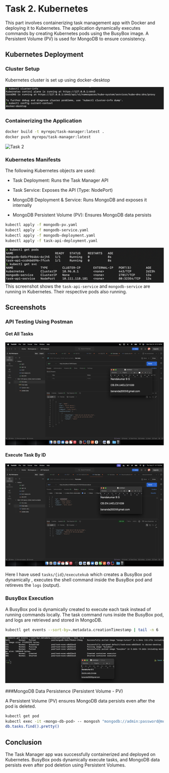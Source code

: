 
# Task 2. Kubernetes

This part involves containerizing task management app with Docker and deploying it to Kubernetes. The application dynamically executes commands by creating Kubernetes pods using the BusyBox image. A Persistent Volume (PV) is used for MongoDB to ensure consistency.




## Kubernetes Deployment

### Cluster Setup

Kubernetes cluster is set up using docker-desktop

![Task 2](SCREENSHOTS/Task2-ClusterSetup.png)

### Containerizing the Application
```bash
docker build -t myrepo/task-manager:latest .
docker push myrepo/task-manager:latest
```
![Task 2]((SCREENSHOTS/Task2-Docker.png))

### Kubernetes Manifests

The following Kubernetes objects are used:

- Task Deployment: Runs the Task Manager API

- Task Service: Exposes the API (Type: NodePort)

- MongoDB Deployment & Service: Runs MongoDB and exposes it internally

- MongoDB Persistent Volume (PV): Ensures MongoDB data persists


```bash
kubectl apply -f mongodb-pv.yaml
kubectl apply -f mongodb-service.yaml
kubectl apply -f mongodb-deployment.yaml
kubectl apply -f task-api-deployment.yaml
```
![Task 2](SCREENSHOTS/Task2-Deploy.png)
This screenshot shows the `task-api-service` and `mongodb-service` are running in Kubernetes. Their respective pods also running.











## Screenshots

### API Testing Using Postman
#### Get All Tasks
![Task 2](SCREENSHOTS/Task2-ApiTesting.png)
#### Execute Task By ID 
![Task 2](SCREENSHOTS/Task2-ExecuteTask.png)

Here I have used `tasks/{id}/executekub` which creates a BusyBox pod dynamically , executes the shell command inside the BusyBox pod and retireves the `logs` (output).

### BusyBox Execution
A BusyBox pod is dynamically created to execute each task instead of running commands locally. The task command runs inside the BusyBox pod, and logs are retrieved and stored in MongoDB.


```bash
kubectl get events --sort-by=.metadata.creationTimestamp | tail -n 6
```
![Task 2](SCREENSHOTS/Task2-BusyBox.png)

###MongoDB Data Persistence (Persistent Volume - PV)

A Persistent Volume (PV) ensures MongoDB data persists even after the pod is deleted.

```bash
kubectl get pod
kubectl exec -it <mongo-db-pod> -- mongosh "mongodb://admin:password@mongodb-service:27017/taskdb?authSource=admin"
db.tasks.find().pretty()
```

## Conclusion

The Task Manager app was successfully containerized and deployed on Kubernetes. BusyBox pods dynamically execute tasks, and MongoDB data persists even after pod deletion using Persistent Volumes.
